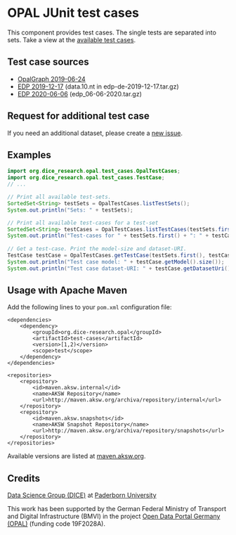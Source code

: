 # OPAL JUnit test cases

This component provides test cases. The single tests are separated into sets. Take a view at the [available test cases](src/main/resources/org/dice_research/opal/test_cases/sets/).


## Test case sources

-  [OpalGraph 2019-06-24](https://hobbitdata.informatik.uni-leipzig.de/OPAL/OpalGraph/2019-06-24/)
-  [EDP 2019-12-17](https://hobbitdata.informatik.uni-leipzig.de/OPAL/SourceGraphs/edp-2019-12-17/) (data.10.nt in edp-de-2019-12-17.tar.gz)
-  [EDP 2020-06-06](https://hobbitdata.informatik.uni-leipzig.de/OPAL/processed_datasets/europeandataportal/) (edp_06-06-2020.tar.gz)


## Request for additional test case

If you need an additional dataset, please create a [new issue](https://github.com/projekt-opal/test-cases/issues/new/choose).


## Examples

```java
import org.dice_research.opal.test_cases.OpalTestCases;
import org.dice_research.opal.test_cases.TestCase;
// ...

// Print all available test-sets.
SortedSet<String> testSets = OpalTestCases.listTestSets();
System.out.println("Sets: " + testSets);

// Print all available test-cases for a test-set
SortedSet<String> testCases = OpalTestCases.listTestCases(testSets.first());
System.out.println("Test-cases for " + testSets.first() + ": " + testCases);
		
// Get a test-case. Print the model-size and dataset-URI.
TestCase testCase = OpalTestCases.getTestCase(testSets.first(), testCases.first());
System.out.println("Test case model: " + testCase.getModel().size());
System.out.println("Test case dataset-URI: " + testCase.getDatasetUri());
```


## Usage with Apache Maven

Add the following lines to your `pom.xml` configuration file:

	<dependencies>
		<dependency>
			<groupId>org.dice-research.opal</groupId>
			<artifactId>test-cases</artifactId>
			<version>[1,2)</version>
			<scope>test</scope>
		</dependency>
	</dependencies>
	
	<repositories>
		<repository>
			<id>maven.aksw.internal</id>
			<name>AKSW Repository</name>
			<url>http://maven.aksw.org/archiva/repository/internal</url>
		</repository>
		<repository>
			<id>maven.aksw.snapshots</id>
			<name>AKSW Snapshot Repository</name>
			<url>http://maven.aksw.org/archiva/repository/snapshots</url>
		</repository>
	</repositories>

Available versions are listed at [maven.aksw.org](https://maven.aksw.org/archiva/#advancedsearch~internal/org.dice-research.opal~test-cases~~~~~30).


## Credits

[Data Science Group (DICE)](https://dice-research.org/) at [Paderborn University](https://www.uni-paderborn.de/)

This work has been supported by the German Federal Ministry of Transport and Digital Infrastructure (BMVI) in the project [Open Data Portal Germany (OPAL)](http://projekt-opal.de/) (funding code 19F2028A).
